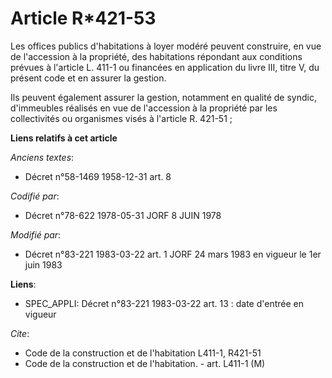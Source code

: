 # Article R*421-53

Les offices publics d'habitations à loyer modéré peuvent construire, en vue de l'accession à la propriété, des habitations
répondant aux conditions prévues à l'article L. 411-1 ou financées en application du livre III, titre V, du présent code et
en assurer la gestion.

Ils peuvent également assurer la gestion, notamment en qualité de syndic, d'immeubles réalisés en vue de l'accession à la
propriété par les collectivités ou organismes visés à l'article R. 421-51 ;

**Liens relatifs à cet article**

_Anciens textes_:

  - Décret n°58-1469 1958-12-31 art. 8

_Codifié par_:

  - Décret n°78-622 1978-05-31 JORF 8 JUIN 1978

_Modifié par_:

  - Décret n°83-221 1983-03-22 art. 1 JORF 24 mars 1983 en vigueur le 1er juin 1983

**Liens**:

  - SPEC_APPLI: Décret n°83-221 1983-03-22 art. 13 : date d'entrée en vigueur

_Cite_:

  - Code de la construction et de l'habitation L411-1, R421-51
  - Code de la construction et de l'habitation. - art. L411-1 (M)
